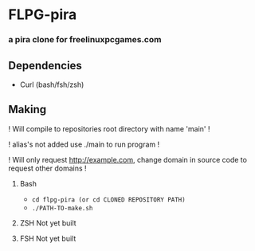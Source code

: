 # FLPG-pira

### a pira clone for freelinuxpcgames.com

##  Dependencies

- Curl (bash/fsh/zsh)

## Making
! Will compile to repositories root directory with name 'main' !

! alias's not added use ./main to run program !

! Will only request http://example.com, change domain in source code to request other domains !
1. Bash
    - ```cd flpg-pira (or cd CLONED REPOSITORY PATH)```
    - ```./PATH-TO-make.sh```

2. ZSH
    Not yet built

3. FSH
    Not yet built
 
